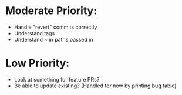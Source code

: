 ﻿# Moderate Priority:
- Handle "revert" commits correctly
- Understand tags
- Understand ~ in paths passed in

# Low Priority:
- Look at something for feature PRs?
- Be able to update existing? (Handled for now by printing bug table)
